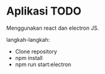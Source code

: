 # Aplikasi TODO

Menggunakan react dan electron JS.

langkah-langkah:

- Clone repository
- npm install
- npm run start:electron
